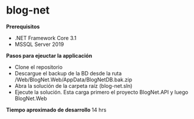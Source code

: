# blog-net

<b>Prerequisitos</b>
- .NET Framework Core 3.1
- MSSQL Server 2019

<b>Pasos para ejeuctar la applicación</b>
- Clone el repositorio
- Descargue el backup de la BD desde la ruta /Web/BlogNet.Web/AppData/BlogNetDB.bak.zip
- Abra la solución de la carpeta raíz (blog-net.sln)
- Ejecute la solución. Esta carga primero el proyecto BlogNet.API y luego BlogNet.Web

<b>Tiempo aproximado de desarrollo </b>
14 hrs

